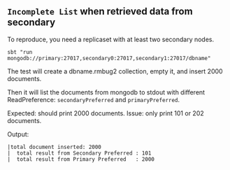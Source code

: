 `Incomplete List` when retrieved data from secondary
----------------------

To reproduce, you need a replicaset with at least two secondary nodes.

```
sbt "run mongodb://primary:27017,secondary0:27017,secondary1:27017/dbname"
```

The test will create a dbname.rmbug2 collection, empty it, and insert 2000 documents.

Then it will list the documents from mongodb to stdout with different ReadPreference:
`secondaryPreferred` and `primaryPreferred`.

Expected: should print 2000 documents.
Issue: only print 101 or 202 documents.

Output:
```
|total document inserted: 2000
|  total result from Secondary Preferred : 101
|  total result from Primary Preferred   : 2000
```
